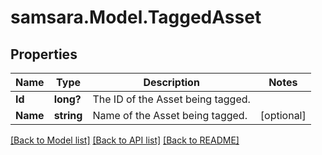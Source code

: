 # samsara.Model.TaggedAsset
## Properties

Name | Type | Description | Notes
------------ | ------------- | ------------- | -------------
**Id** | **long?** | The ID of the Asset being tagged. | 
**Name** | **string** | Name of the Asset being tagged. | [optional] 

[[Back to Model list]](../README.md#documentation-for-models) [[Back to API list]](../README.md#documentation-for-api-endpoints) [[Back to README]](../README.md)

